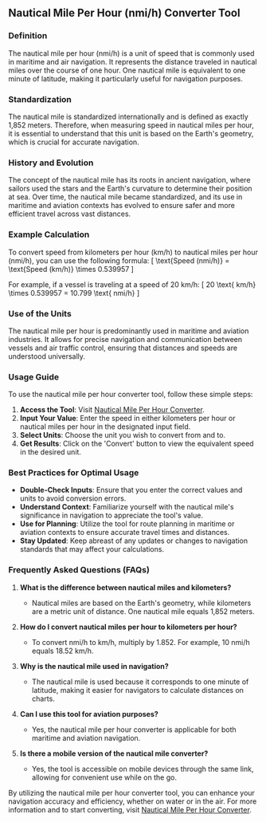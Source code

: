 ## Nautical Mile Per Hour (nmi/h) Converter Tool

### Definition
The nautical mile per hour (nmi/h) is a unit of speed that is commonly used in maritime and air navigation. It represents the distance traveled in nautical miles over the course of one hour. One nautical mile is equivalent to one minute of latitude, making it particularly useful for navigation purposes.

### Standardization
The nautical mile is standardized internationally and is defined as exactly 1,852 meters. Therefore, when measuring speed in nautical miles per hour, it is essential to understand that this unit is based on the Earth's geometry, which is crucial for accurate navigation.

### History and Evolution
The concept of the nautical mile has its roots in ancient navigation, where sailors used the stars and the Earth's curvature to determine their position at sea. Over time, the nautical mile became standardized, and its use in maritime and aviation contexts has evolved to ensure safer and more efficient travel across vast distances.

### Example Calculation
To convert speed from kilometers per hour (km/h) to nautical miles per hour (nmi/h), you can use the following formula:
\[ \text{Speed (nmi/h)} = \text{Speed (km/h)} \times 0.539957 \]

For example, if a vessel is traveling at a speed of 20 km/h:
\[ 20 \text{ km/h} \times 0.539957 = 10.799 \text{ nmi/h} \]

### Use of the Units
The nautical mile per hour is predominantly used in maritime and aviation industries. It allows for precise navigation and communication between vessels and air traffic control, ensuring that distances and speeds are understood universally.

### Usage Guide
To use the nautical mile per hour converter tool, follow these simple steps:
1. **Access the Tool**: Visit [Nautical Mile Per Hour Converter](https://www.inayam.co/unit-converter/velocity).
2. **Input Your Value**: Enter the speed in either kilometers per hour or nautical miles per hour in the designated input field.
3. **Select Units**: Choose the unit you wish to convert from and to.
4. **Get Results**: Click on the 'Convert' button to view the equivalent speed in the desired unit.

### Best Practices for Optimal Usage
- **Double-Check Inputs**: Ensure that you enter the correct values and units to avoid conversion errors.
- **Understand Context**: Familiarize yourself with the nautical mile's significance in navigation to appreciate the tool's value.
- **Use for Planning**: Utilize the tool for route planning in maritime or aviation contexts to ensure accurate travel times and distances.
- **Stay Updated**: Keep abreast of any updates or changes to navigation standards that may affect your calculations.

### Frequently Asked Questions (FAQs)

1. **What is the difference between nautical miles and kilometers?**
   - Nautical miles are based on the Earth's geometry, while kilometers are a metric unit of distance. One nautical mile equals 1,852 meters.

2. **How do I convert nautical miles per hour to kilometers per hour?**
   - To convert nmi/h to km/h, multiply by 1.852. For example, 10 nmi/h equals 18.52 km/h.

3. **Why is the nautical mile used in navigation?**
   - The nautical mile is used because it corresponds to one minute of latitude, making it easier for navigators to calculate distances on charts.

4. **Can I use this tool for aviation purposes?**
   - Yes, the nautical mile per hour converter is applicable for both maritime and aviation navigation.

5. **Is there a mobile version of the nautical mile converter?**
   - Yes, the tool is accessible on mobile devices through the same link, allowing for convenient use while on the go.

By utilizing the nautical mile per hour converter tool, you can enhance your navigation accuracy and efficiency, whether on water or in the air. For more information and to start converting, visit [Nautical Mile Per Hour Converter](https://www.inayam.co/unit-converter/velocity).